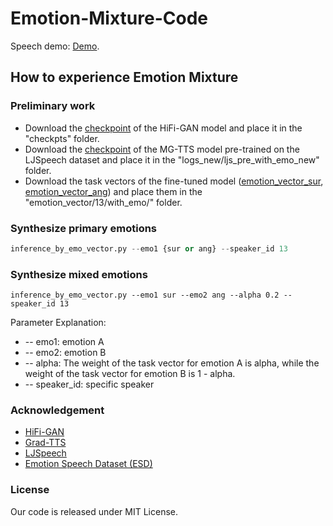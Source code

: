 # Emotion-Mixture-Code

Speech demo: [Demo]().

## How to experience Emotion Mixture

### Preliminary work

- Download the [checkpoint](https://drive.google.com/file/d/1k4KINFlEr3c0pSsbmQEW0tWk1Rf01l1i/view?usp=drive_link) of the HiFi-GAN model and place it in the "checkpts" folder.
- Download the [checkpoint](https://drive.google.com/file/d/1_7zNeaTsugOn3aCKaSSe1WPlZzjfwS2m/view?usp=drive_link) of the MG-TTS model pre-trained on the LJSpeech dataset and place it in the "logs_new/ljs_pre_with_emo_new" folder.
- Download the task vectors of the fine-tuned model ([emotion_vector_sur](https://drive.google.com/file/d/1EsUkrzL89PAZ8tSPiQamXGHjOGtgfcOZ/view?usp=drive_link), [emotion_vector_ang](https://drive.google.com/file/d/1wpJo_dqAPggenx45lRj9E_qLUsBMqHsi/view?usp=drive_link)) and place them in the "emotion_vector/13/with_emo/" folder.

### Synthesize primary emotions

```python
inference_by_emo_vector.py --emo1 {sur or ang} --speaker_id 13
```

### Synthesize mixed emotions

```
inference_by_emo_vector.py --emo1 sur --emo2 ang --alpha 0.2 --speaker_id 13
```

Parameter Explanation:

- -- emo1: emotion A 
- -- emo2: emotion B
- -- alpha: The weight of the task vector for emotion A is alpha, while the weight of the task vector for emotion B is 1 - alpha.
- -- speaker_id: specific speaker

### Acknowledgement

+ [HiFi-GAN](https://github.com/jik876/hifi-gan)
+ [Grad-TTS](https://github.com/huawei-noah/Speech-Backbones/tree/main/Grad-TTS)
+ [LJSpeech](https://github.com/huawei-noah/Speech-Backbones/tree/main/Grad-TTS)
+ [Emotion Speech Dataset (ESD)](https://github.com/HLTSingapore/Emotional-Speech-Data)

### License

Our code is released under MIT License. 